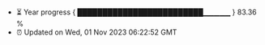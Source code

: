 - ⏳ Year progress { █████████████████████████▁▁▁▁▁ } 83.36 %
- ⏰ Updated on Wed, 01 Nov 2023 06:22:52 GMT

